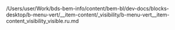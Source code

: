 /Users/user/Work/bds-bem-info/content/bem-bl/dev-docs/blocks-desktop/b-menu-vert/__item-content/_visibility/b-menu-vert__item-content_visibility_visible.ru.md